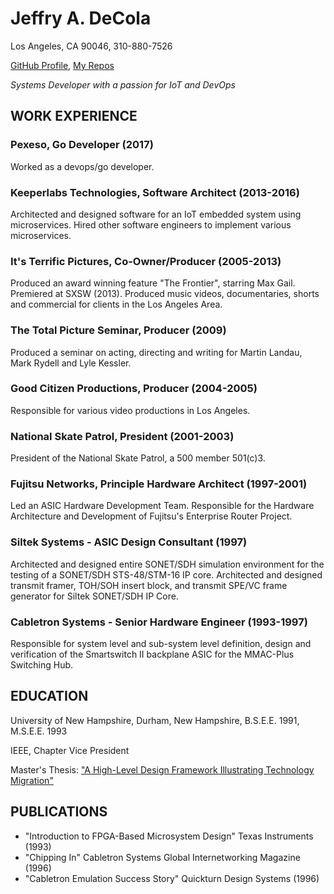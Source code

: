 # Jeffry A. DeCola
Los Angeles, CA 90046,
310-880-7526

[GitHub Profile](https://github.com/JeffDeCola),
[My Repos](https://github.com/JeffDeCola?tab=repositories)

_Systems Developer with a passion for IoT and DevOps_

## WORK EXPERIENCE

### Pexeso, Go Developer (2017)

Worked as a devops/go developer.

### Keeperlabs Technologies, Software Architect (2013-2016)

Architected and designed software for an IoT embedded system using
microservices. Hired other software engineers to implement various
microservices.

### It's Terrific Pictures, Co-Owner/Producer (2005-2013)

Produced an award winning feature "The Frontier", starring Max Gail.
Premiered at SXSW (2013). Produced music videos, documentaries,
shorts and commercial for clients in the Los Angeles Area.

### The Total Picture Seminar, Producer (2009)

Produced a seminar on acting, directing and writing for Martin Landau,
Mark Rydell and Lyle Kessler.

### Good Citizen Productions, Producer (2004-2005)

Responsible for various video productions in Los Angeles.

### National Skate Patrol, President (2001-2003)

President of the National Skate Patrol, a 500 member 501(c)3.

### Fujitsu Networks, Principle Hardware Architect (1997-2001)

Led an ASIC Hardware Development Team.
Responsible for the Hardware Architecture and Development of
Fujitsu's Enterprise Router Project.

### Siltek Systems - ASIC Design Consultant (1997)

Architected and designed entire SONET/SDH simulation environment for the testing
of a SONET/SDH STS-48/STM-16 IP core.  Architected and designed transmit framer,
TOH/SOH insert block, and transmit SPE/VC frame generator for Siltek SONET/SDH
IP Core.

### Cabletron Systems - Senior Hardware Engineer (1993-1997)

Responsible for system level and sub-system level definition, design and
verification of the Smartswitch II backplane ASIC for the MMAC-Plus Switching Hub.

## EDUCATION

University of New Hampshire, Durham, New Hampshire, B.S.E.E. 1991,  M.S.E.E. 1993

IEEE, Chapter Vice President

Master's Thesis:
["A High-Level Design Framework Illustrating Technology Migration"](https://unh.primo.exlibrisgroup.com/discovery/fulldisplay?docid=alma991007116219805221&context=L&vid=01USNH_UNH:MAIN&search_scope=MyInst_and_CI&tab=Everything&lang=en)

## PUBLICATIONS

* "Introduction to FPGA-Based Microsystem Design" Texas Instruments (1993)
* "Chipping In" Cabletron Systems Global Internetworking Magazine (1996)
* "Cabletron Emulation Success Story" Quickturn Design Systems (1996)
